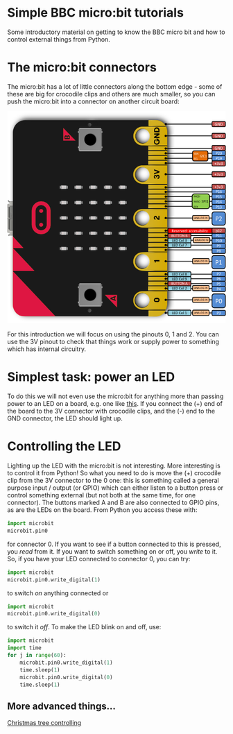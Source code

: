 # Simple BBC micro:bit tutorials

Some introductory material on getting to know the BBC micro bit and
how to control external things from Python.

# The micro:bit connectors

The micro:bit has a lot of little connectors along the bottom edge -
some of these are big for crocodile clips and others are much smaller,
so you can push the micro:bit into a connector on another circuit
board:

![micro:bit pinout](./images/pinout.png)

For this introduction we will focus on using the pinouts 0, 1
and 2. You can use the 3V pinout to check that things work or supply
power to something which has internal circuitry.

# Simplest task: power an LED

To do this we will not even use the micro:bit for anything more than
passing power to an LED on a board, e.g. one like
[this](https://thepihut.com/collections/micro-bit-accessories/products/play-board-extras). If
you connect the (+) end of the board to the 3V connector with
crocodile clips, and the (-) end to the GND connector, the LED should
light up.

# Controlling the LED

Lighting up the LED with the micro:bit is not interesting. More
interesting is to control it from Python! So what you need to do is
move the (+) crocodile clip from the 3V connector to the 0 one: this
is something called a general purpose input / output (or GPIO) which
can either listen to a button press or control something external (but
not both at the same time, for one connector). The buttons marked A
and B are also connected to GPIO pins, as are the LEDs on the
board. From Python you access these with:

```python
import microbit
microbit.pin0
```

for connector 0. If you want to see if a button connected to this is
pressed, you _read_ from it. If you want to switch something on or
off, you _write_ to it. So, if you have your LED connected to
connector 0, you can try:

```python
import microbit
microbit.pin0.write_digital(1)
```

to switch _on_ anything connected or

```python
import microbit
microbit.pin0.write_digital(0)
```

to switch it _off_. To make the LED blink on and off, use:

```python
import microbit
import time
for j in range(60):
    microbit.pin0.write_digital(1)
    time.sleep(1)
    microbit.pin0.write_digital(0)
    time.sleep(1)
```

## More advanced things...

[Christmas tree controlling](./Tree.md)
